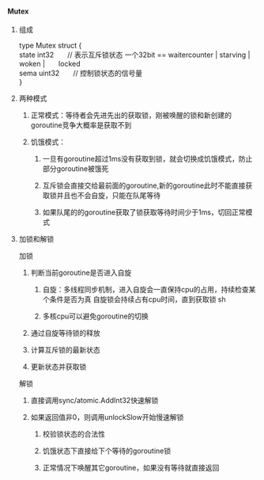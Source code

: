 #### Mutex

1. 组成
    
    type Mutex struct {  
      state int32        // 表示互斥锁状态 一个32bit == waitercounter | starving | woken |        locked  
      sema  uint32       // 控制锁状态的信号量  
    }
    
2. 两种模式
    1. 正常模式：等待者会先进先出的获取锁，刚被唤醒的锁和新创建的goroutine竞争大概率是获取不到
        
    2. 饥饿模式：
        1. 一旦有goroutine超过1ms没有获取到锁，就会切换成饥饿模式，防止部分goroutine被饿死
            
        2. 互斥锁会直接交给最前面的goroutine,新的goroutine此时不能直接获取锁并且也不会自旋，只能在队尾等待
            
        3. 如果队尾的的goroutine获取了锁获取等待时间少于1ms，切回正常模式
            
3. 加锁和解锁
    
    加锁
    
    1. 判断当前goroutine是否进入自旋
        
        1. 自旋：多线程同步机制，进入自旋会一直保持cpu的占用，持续检查某个条件是否为真
			    自旋锁会持续占有cpu时间，直到获取锁
			    sh
            
        2. 多核cpu可以避免goroutine的切换
            
    2. 通过自旋等待锁的释放
        
    3. 计算互斥锁的最新状态
        
    4. 更新状态并获取锁
        
    
    解锁
    
    1. 直接调用sync/atomic.AddInt32快速解锁
        
    2. 如果返回值非0，则调用unlockSlow开始慢速解锁
        
        1. 校验锁状态的合法性
            
        2. 饥饿状态下直接给下个等待的goroutine锁
            
        3. 正常情况下唤醒其它goroutine，如果没有等待就直接返回